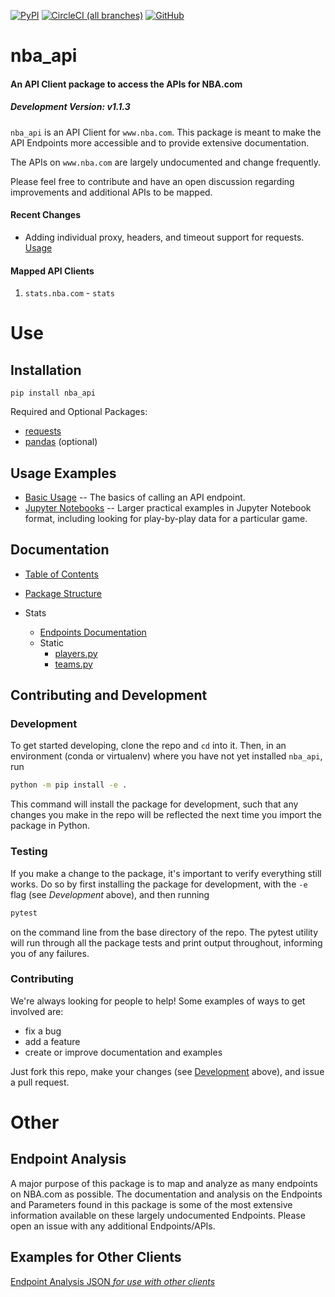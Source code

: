 [![PyPI](https://img.shields.io/pypi/v/nba_api.svg?longCache=true&style=for-the-badge)](https://pypi.python.org/pypi/nba_api)
[![CircleCI (all branches)](https://img.shields.io/circleci/project/github/swar/nba_api.svg?style=for-the-badge)](https://circleci.com/gh/swar/nba_api) 
[![GitHub](https://img.shields.io/github/license/swar/nba_api.svg?style=for-the-badge)](https://pypi.python.org/pypi/nba_api)

# nba_api

#### An API Client package to access the APIs for NBA.com

##### Development Version: v1.1.3

`nba_api` is an API Client for `www.nba.com`. This package is meant to make the API Endpoints more accessible and to provide extensive documentation.

The APIs on `www.nba.com` are largely undocumented and change frequently.

Please feel free to contribute and have an open discussion regarding improvements and additional APIs to be mapped.


#### Recent Changes
* Adding individual proxy, headers, and timeout support for requests. [Usage](https://github.com/swar/nba_api/blob/master/docs/nba_api/stats/examples.md)


#### Mapped API Clients

1. `stats.nba.com` - `stats`


# Use

## Installation
```commandline
pip install nba_api
```
Required and Optional Packages:
- [requests](http://www.python-requests.org/en/latest/)
- [pandas](https://pandas.pydata.org/) (optional)


## Usage Examples
- [Basic Usage](https://github.com/swar/nba_api/blob/master/docs/nba_api/stats/examples.md) -- The basics of calling an API endpoint.
- [Jupyter Notebooks](https://github.com/swar/nba_api/tree/master/docs/examples) -- Larger practical examples in Jupyter Notebook format, including looking for play-by-play data for a particular game.

## Documentation

- [Table of Contents](https://github.com/swar/nba_api/tree/master/docs/table_of_contents.md)

- [Package Structure](https://github.com/swar/nba_api/tree/master/docs/package_structure.md)

- Stats
    - [Endpoints Documentation](/docs/nba_api/stats/endpoints)
    - Static
        - [players.py](https://github.com/swar/nba_api/tree/master/docs/nba_api/stats/static/players.md)
        - [teams.py](https://github.com/swar/nba_api/tree/master/docs/nba_api/stats/static/teams.md)


## Contributing and Development
### Development
To get started developing, clone the repo and `cd` into it.
Then, in an environment (conda or virtualenv) where you have not yet installed `nba_api`, run
```bash
python -m pip install -e .
```
This command will install the package for development, such that any changes you make in the repo will be reflected the next time you import the package in Python.

### Testing
If you make a change to the package, it's important to verify everything still works.
Do so by first installing the package for development, with the `-e` flag (see *Development* above), and then running
```bash
pytest
```
on the command line from the base directory of the repo.
The pytest utility will run through all the package tests and print output throughout, informing you of any failures.

### Contributing
We're always looking for people to help!
Some examples of ways to get involved are:
- fix a bug
- add a feature
- create or improve documentation and examples

Just fork this repo, make your changes (see [Development](#Development) above), and issue a pull request.

# Other

## Endpoint Analysis
A major purpose of this package is to map and analyze as many endpoints on NBA.com as possible. The documentation and analysis on the Endpoints and Parameters found in this package is some of the most extensive information available on these largely undocumented Endpoints. Please open an issue with any additional Endpoints/APIs. 

## Examples for Other Clients

[Endpoint Analysis JSON _for use with other clients_](https://github.com/swar/nba_api/tree/master/analysis_archive/stats)
